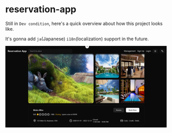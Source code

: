# reservation-app

Still in `Dev condition`, here's a quick overview about how this project looks like.

It's gonna add `ja`(Japanese) `i18n`(localization) support in the future.

![screenshot](./public/forProhibition.png)
